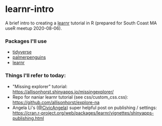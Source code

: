 # learnr-intro

A brief intro to creating a [learnr](https://rstudio.github.io/learnr/) tutorial in R (prepared for South Coast MA useR meetup 2020-08-06).

### Packages I'll use

- [tidyverse](https://www.tidyverse.org/)
- [palmerpenguins](https://allisonhorst.github.io/palmerpenguins/)
- [learnr](https://rstudio.github.io/learnr/)


### Things I'll refer to today: 

- "Missing explorer" tutorial: https://allisonhorst.shinyapps.io/missingexplorer/
- Repo for naniar learnr tutorial (see css/custom_css.css): https://github.com/allisonhorst/explore-na
- Angela Li's ([\@CivicAngela](https://twitter.com/CivicAngela)) super helpful post on publishing / settings: https://cran.r-project.org/web/packages/learnr/vignettes/shinyapps-publishing.html



